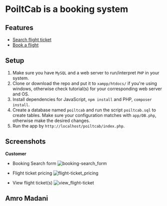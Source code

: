 # PoiltCab is a booking system
## Features
- [Search flight ticket](#screenshots)
- [Book a flight](#screenshots)


## Setup
1. Make sure you have `MySQL` and a web server to run/interpret `PHP` in your system.
2. Clone or download the repo and put it to `xampp/htdocs/` if you're using windows, otherwise check tutorial(s) for your corresponding web server and OS. 
3. Install dependencies for JavaScript, `npm install` and PHP, `composer install`.
4. Create a database named `poiltcab` and run the script `poiltcab.sql` to create tables. Make sure your configuration matches with `app/DB.php`, otherwise make the desired changes.
5. Run the app by `http://localhost/poiltcab/index.php`.
 

## Screenshots
**Customer**

- Booking Search form
![booking-search_form]()

- Flight ticket pricing
![flight-ticket_pricing]()

- View flight ticket(s)
![view_flight-ticket]()

## Amro Madani
